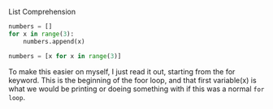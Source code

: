 
List Comprehension

```python
numbers = []
for x in range(3):
	numbers.append(x)
```

```python
numbers = [x for x in range(3)]
```

To make this easier on myself, I just read it out, starting from the for keyword. This is the beginning of the foor loop, and that first variable(x) is what we would be printing or doeing something with if this was a normal `for loop`.

